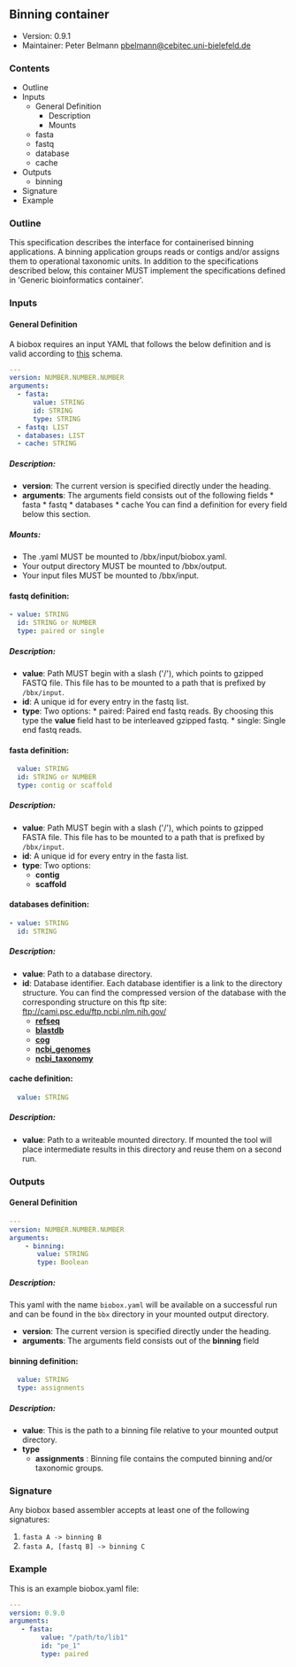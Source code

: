 ## Binning container

  * Version:    0.9.1
  * Maintainer: Peter Belmann <pbelmann@cebitec.uni-bielefeld.de>

### Contents
* Outline
* Inputs
   * General Definition
      * Description
      * Mounts
   * fasta
   * fastq
   * database
   * cache
* Outputs
   * binning
* Signature
* Example

### Outline

This specification describes the interface for containerised binning applications. A binning application groups reads or contigs and/or assigns them to operational taxonomic units. In addition to the specifications described below, this container MUST implement the specifications defined in 'Generic bioinformatics container'.
### Inputs

#### General Definition

A biobox requires an input YAML that follows the below definition and is valid according to [this](https://github.com/bioboxes/rfc/blob/master/container/binning/input_schema.yaml) schema. 

```YAML
---
version: NUMBER.NUMBER.NUMBER
arguments:
  - fasta:
      value: STRING
      id: STRING
      type: STRING
  - fastq: LIST
  - databases: LIST
  - cache: STRING
```

##### Description:
* **version**: The current version is specified directly under the heading.
* **arguments**: The arguments field consists out of the following fields 
       * fasta
       * fastq
       * databases
       * cache
       You can find a definition for every field below this section.

##### Mounts:
 * The .yaml MUST be mounted to /bbx/input/biobox.yaml.
 * Your output directory MUST be mounted to /bbx/output.
 * Your input files MUST be mounted to /bbx/input. 

#### fastq definition: 
```YAML
- value: STRING
  id: STRING or NUMBER
  type: paired or single
```

##### Description:
* **value**: Path MUST begin with a slash ('/'), which points to gzipped FASTQ file. This file has to be mounted to a path that is prefixed by `/bbx/input`.
* **id**: A unique id for every entry in the fastq list.
* **type**: Two options:
      * paired: Paired end fastq reads. By choosing this type the **value** field hast to be interleaved gzipped fastq.
      * single: Single end fastq reads. 
 

#### fasta definition:

```YAML
  value: STRING
  id: STRING or NUMBER
  type: contig or scaffold
```

##### Description:
* **value**: Path MUST begin with a slash ('/'), which points to gzipped FASTA file. This file has to be mounted to a path that is prefixed by `/bbx/input`.
* **id**: A unique id for every entry in the fasta list.
* **type**: Two options:
  * **contig**
  * **scaffold**

#### databases definition:

```YAML
- value: STRING
  id: STRING
```

##### Description:
* **value**: Path to a database directory.
* **id**: Database identifier. Each database identifier is a link to the directory structure. You can find the compressed version of the database with the corresponding structure on this ftp site: ftp://cami.psc.edu/ftp.ncbi.nlm.nih.gov/
  * **[refseq](https://github.com/bioboxes/rfc/blob/master/databases/refseq.txt)**  
  * **[blastdb](https://github.com/bioboxes/rfc/blob/master/databases/blastdb.txt)**
  * **[cog](https://github.com/bioboxes/rfc/blob/master/databases/cog.txt)**
  * **[ncbi_genomes](https://github.com/bioboxes/rfc/blob/master/databases/ncbi_genomes.txt)**
  * **[ncbi_taxonomy](https://github.com/bioboxes/rfc/blob/master/databases/ncbi_taxonomy.txt)**

#### cache definition:

```YAML
  value: STRING
```

##### Description:
* **value**: Path to a writeable mounted directory. If mounted the tool will place intermediate results in this directory and reuse them on a second run.

### Outputs

#### General Definition

```YAML
---
version: NUMBER.NUMBER.NUMBER
arguments: 
    - binning:
       value: STRING
       type: Boolean
```

##### Description:
This yaml with the name `biobox.yaml` will be available on a successful run and can be found in the `bbx` directory in your mounted output directory.

* **version**: The current version is specified directly under the heading.
* **arguments**: The arguments field consists out of the **binning** field

#### binning definition:

```YAML
  value: STRING
  type: assignments
```

##### Description:
* **value**: This is the path to a binning file relative to your mounted output directory.
* **type**
  * **assignments** : Binning file contains the computed binning and/or taxonomic groups.

### Signature

Any biobox based assembler accepts at least one of the following signatures:

1. `fasta A -> binning B`
2. `fasta A, [fastq B] -> binning C`

### Example
This is an example biobox.yaml file:

```YAML
---
version: 0.9.0
arguments:
   - fasta:
        value: "/path/to/lib1"
        id: "pe_1"
        type: paired
```
